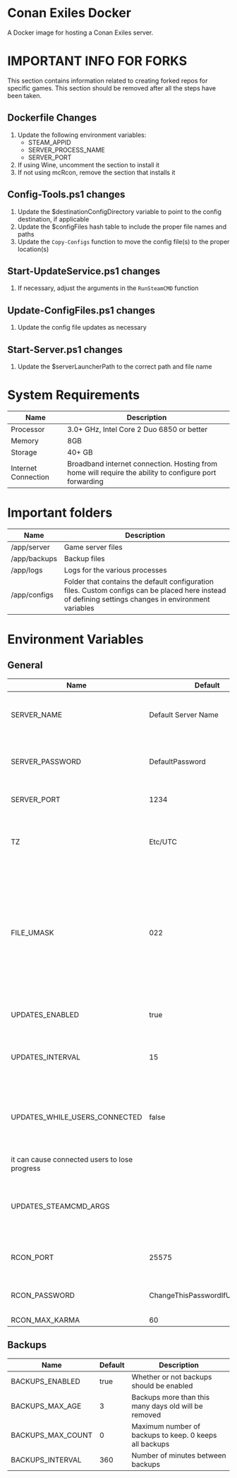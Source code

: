 # Conan Exiles Docker
A Docker image for hosting a Conan Exiles server.

# IMPORTANT INFO FOR FORKS
This section contains information related to creating forked repos for specific games. This section should be
removed after all the steps have been taken.

## Dockerfile Changes
1. Update the following environment variables:
    - STEAM_APPID
    - SERVER_PROCESS_NAME
    - SERVER_PORT
2. If using Wine, uncomment the section to install it
3. If not using mcRcon, remove the section that installs it

## Config-Tools.ps1 changes
1. Update the $destinationConfigDirectory variable to point to the config destination, if applicable
2. Update the $configFiles hash table to include the proper file names and paths
3. Update the `Copy-Configs` function to move the config file(s) to the proper location(s)

## Start-UpdateService.ps1 changes
1. If necessary, adjust the arguments in the `RunSteamCMD` function

## Update-ConfigFiles.ps1 changes
1. Update the config file updates as necessary

## Start-Server.ps1 changes
1. Update the $serverLauncherPath to the correct path and file name

# System Requirements
| Name | Description |
| - | - |
| Processor | 3.0+ GHz, Intel Core 2 Duo 6850 or better |
| Memory | 8GB |
| Storage | 40+ GB |
| Internet Connection | Broadband internet connection. Hosting from home will require the ability to configure port forwarding |

# Important folders
| Name | Description |
| - | - |
| /app/server | Game server files |
| /app/backups | Backup files |
| /app/logs | Logs for the various processes |
| /app/configs | Folder that contains the default configuration files. Custom configs can be placed here instead of defining settings changes in environment variables |

# Environment Variables
## General
| Name | Default | Description |
| ---------------- | ------- | ----------- |
| SERVER_NAME | Default Server Name | The name to be displayed in the server list |
| SERVER_PASSWORD | DefaultPassword | The password to be used for the server |
| SERVER_PORT | 1234 | The port to be used by the server |
| TZ | Etc/UTC | Time zone for the server. A full list can be [found here](https://en.wikipedia.org/wiki/List_of_tz_database_time_zones)
| FILE_UMASK | 022 | umask value to use for configs, backups, and server files. [This article](https://www.digitalocean.com/community/tutorials/linux-permissions-basics-and-how-to-use-umask-on-a-vps) has a good explanation on permissions and how the umask works
| UPDATES_ENABLED | true | Whether to check for updates or not |
| UPDATES_INTERVAL | 15 | Number of minutes between update checks |
| UPDATES_WHILE_USERS_CONNECTED | false | Whether or not to run updates when users are connected. If set to true,
it can cause connected users to lose progress |
| UPDATES_STEAMCMD_ARGS | | Additional arguments to be passed to the steamcmd command |
| RCON_PORT | 25575 | RCON port, if available for the server
| RCON_PASSWORD | ChangeThisPasswordIfUsingRCON | Password to use if exposing RCON |
| RCON_MAX_KARMA | 60 | 

## Backups
| Name | Default | Description |
| ---------------- | ------- | ----------- |
| BACKUPS_ENABLED | true | Whether or not backups should be enabled |
| BACKUPS_MAX_AGE | 3 | Backups more than this many days old will be removed |
| BACKUPS_MAX_COUNT | 0 | Maximum number of backups to keep. 0 keeps all backups |
| BACKUPS_INTERVAL | 360 | Number of minutes between backups |


